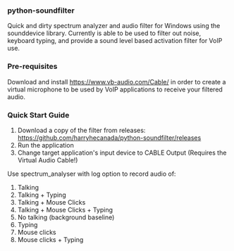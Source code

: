 ### python-soundfilter
Quick and dirty spectrum analyzer and audio filter for Windows using the sounddevice library. Currently is able to be used to filter out noise, keyboard typing, and provide a sound level based activation filter for VoIP use.
### Pre-requisites
Download and install https://www.vb-audio.com/Cable/ in order to create a virtual microphone to be used by VoIP applications to receive your filtered audio.
### Quick Start Guide
1) Download a copy of the filter from releases: https://github.com/harryhecanada/python-soundfilter/releases
2) Run the application
3) Change target application's input device to CABLE Output (Requires the Virtual Audio Cable!)


Use spectrum_analyser with log option to record audio of:
1) Talking
2) Talking + Typing
3) Talking + Mouse Clicks
4) Talking + Mouse Clicks + Typing
5) No talking (background baseline)
6) Typing
7) Mouse clicks
8) Mouse clicks + Typing